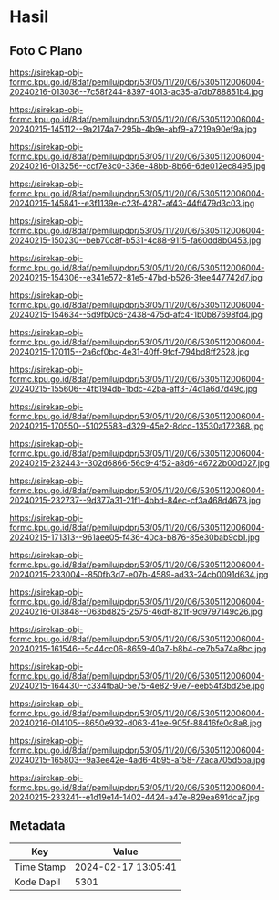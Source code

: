 # Hasil

## Foto C Plano

https://sirekap-obj-formc.kpu.go.id/8daf/pemilu/pdpr/53/05/11/20/06/5305112006004-20240216-013036--7c58f244-8397-4013-ac35-a7db788851b4.jpg

https://sirekap-obj-formc.kpu.go.id/8daf/pemilu/pdpr/53/05/11/20/06/5305112006004-20240215-145112--9a2174a7-295b-4b9e-abf9-a7219a90ef9a.jpg

https://sirekap-obj-formc.kpu.go.id/8daf/pemilu/pdpr/53/05/11/20/06/5305112006004-20240216-013256--ccf7e3c0-336e-48bb-8b66-6de012ec8495.jpg

https://sirekap-obj-formc.kpu.go.id/8daf/pemilu/pdpr/53/05/11/20/06/5305112006004-20240215-145841--e3f1139e-c23f-4287-af43-44ff479d3c03.jpg

https://sirekap-obj-formc.kpu.go.id/8daf/pemilu/pdpr/53/05/11/20/06/5305112006004-20240215-150230--beb70c8f-b531-4c88-9115-fa60dd8b0453.jpg

https://sirekap-obj-formc.kpu.go.id/8daf/pemilu/pdpr/53/05/11/20/06/5305112006004-20240215-154306--e341e572-81e5-47bd-b526-3fee447742d7.jpg

https://sirekap-obj-formc.kpu.go.id/8daf/pemilu/pdpr/53/05/11/20/06/5305112006004-20240215-154634--5d9fb0c6-2438-475d-afc4-1b0b87698fd4.jpg

https://sirekap-obj-formc.kpu.go.id/8daf/pemilu/pdpr/53/05/11/20/06/5305112006004-20240215-170115--2a6cf0bc-4e31-40ff-9fcf-794bd8ff2528.jpg

https://sirekap-obj-formc.kpu.go.id/8daf/pemilu/pdpr/53/05/11/20/06/5305112006004-20240215-155606--4fb194db-1bdc-42ba-aff3-74d1a6d7d49c.jpg

https://sirekap-obj-formc.kpu.go.id/8daf/pemilu/pdpr/53/05/11/20/06/5305112006004-20240215-170550--51025583-d329-45e2-8dcd-13530a172368.jpg

https://sirekap-obj-formc.kpu.go.id/8daf/pemilu/pdpr/53/05/11/20/06/5305112006004-20240215-232443--302d6866-56c9-4f52-a8d6-46722b00d027.jpg

https://sirekap-obj-formc.kpu.go.id/8daf/pemilu/pdpr/53/05/11/20/06/5305112006004-20240215-232737--9d377a31-21f1-4bbd-84ec-cf3a468d4678.jpg

https://sirekap-obj-formc.kpu.go.id/8daf/pemilu/pdpr/53/05/11/20/06/5305112006004-20240215-171313--961aee05-f436-40ca-b876-85e30bab9cb1.jpg

https://sirekap-obj-formc.kpu.go.id/8daf/pemilu/pdpr/53/05/11/20/06/5305112006004-20240215-233004--850fb3d7-e07b-4589-ad33-24cb0091d634.jpg

https://sirekap-obj-formc.kpu.go.id/8daf/pemilu/pdpr/53/05/11/20/06/5305112006004-20240216-013848--063bd825-2575-46df-821f-9d9797149c26.jpg

https://sirekap-obj-formc.kpu.go.id/8daf/pemilu/pdpr/53/05/11/20/06/5305112006004-20240215-161546--5c44cc06-8659-40a7-b8b4-ce7b5a74a8bc.jpg

https://sirekap-obj-formc.kpu.go.id/8daf/pemilu/pdpr/53/05/11/20/06/5305112006004-20240215-164430--c334fba0-5e75-4e82-97e7-eeb54f3bd25e.jpg

https://sirekap-obj-formc.kpu.go.id/8daf/pemilu/pdpr/53/05/11/20/06/5305112006004-20240216-014105--8650e932-d063-41ee-905f-88416fe0c8a8.jpg

https://sirekap-obj-formc.kpu.go.id/8daf/pemilu/pdpr/53/05/11/20/06/5305112006004-20240215-165803--9a3ee42e-4ad6-4b95-a158-72aca705d5ba.jpg

https://sirekap-obj-formc.kpu.go.id/8daf/pemilu/pdpr/53/05/11/20/06/5305112006004-20240215-233241--e1d19e14-1402-4424-a47e-829ea691dca7.jpg


## Metadata

| Key        | Value               |
| ---------- | ------------------- |
| Time Stamp | 2024-02-17 13:05:41 |
| Kode Dapil | 5301                |



